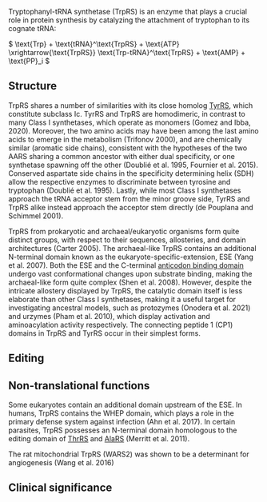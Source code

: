 
Tryptophanyl-tRNA synthetase (TrpRS) is an enzyme that plays a crucial role in protein synthesis by catalyzing the attachment of tryptophan to its cognate tRNA:




$ \text{Trp} + \text{tRNA}^\text{TrpRS} + \text{ATP} \xrightarrow{\text{TrpRS}} \text{Trp-tRNA}^\text{TrpRS} + \text{AMP} + \text{PP}_i  $






## Structure 


TrpRS shares a number of similarities with its close homolog [TyrRS](/class1/tyr), which constitute subclass Ic.
TyrRS and TrpRS are homodimeric, in contrast to many Class I synthetases, which operate as monomers (Gomez and Ibba, 2020).
Moreover, the two amino acids may have been among the last amino acids to emerge in the metabolism (Trifonov 2000), 
and are chemically similar (aromatic side chains), consistent with the hypotheses of the two AARS sharing a common ancestor with either dual specificity, or one synthetase spawning off the other (Doublié et al. 1995, Fournier et al. 2015).
Conserved aspartate side chains in the specificity determining helix (SDH) allow the respective enzymes to discriminate between tyrosine and tryptophan (Doublié et al. 1995).
Lastly, while most Class I synthetases approach the tRNA acceptor stem from the minor groove side, TyrRS and TrpRS alike instead approach the acceptor stem directly (de Pouplana and Schimmel 2001).




TrpRS from prokaryotic and archaeal/eukaryotic organisms form quite distinct groups, with respect to their sequences, allosteries, and domain architectures (Carter 2005).
The archaeal-like TrpRS contains an additional N-terminal domain known as the eukaryote-specific-extension, ESE (Yang et al. 2007).
Both the ESE and the C-terminal [anticodon binding domain](/superfamily/class1/Anticodon_binding_domain_WY) undergo vast conformational changes upon substrate binding, making the archaeal-like form quite complex (Shen et al. 2008).
However, despite the intricate allostery displayed by TrpRS, the catalytic domain itself is less elaborate than other Class I synthetases, making it a useful target for investigating
ancestral models, such as  protozymes (Onodera et al. 2021) and urzymes (Pham et al. 2010), which display activation and aminoacylation activity respectively. 
The connecting peptide 1 (CP1) domains in TrpRS and TyrRS occur in their simplest forms.



## Editing




## Non-translational functions

Some eukaryotes contain an additional domain upstream of the ESE.
In humans, TrpRS contains the WHEP domain, which plays a role in the primary defense system against infection (Ahn et al. 2017).
In certain parasites, TrpRS possesses an N-terminal domain homologous to the editing domain of [ThrRS](/class2/thr) and [AlaRS](/class2/ala) (Merritt et al. 2011).

The rat mitochondrial TrpRS (WARS2) was shown to be a determinant for angiogenesis (Wang et al. 2016)


## Clinical significance



